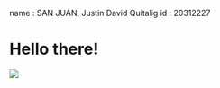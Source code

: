 name : SAN JUAN, Justin David Quitalig
id : 20312227

# Hello there!
<img src="C:/Users/jdqsj/Desktop/Workspace/COMP3111/Capture.PNG">